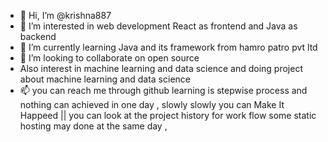 - 👋 Hi, I’m @krishna887
- 👀 I’m interested in web development React as frontend and Java as backend
- 🌱 I’m currently learning Java and its framework from hamro patro pvt ltd
- 💞️ I’m looking to collaborate on  open source
- Also interest in machine learning and data science and doing project about machine learning and data science
- 📫  you can reach me through github
learning is stepwise process and nothing can achieved in one day , slowly slowly you can Make It Happeed ||
you can look at the project history for work flow some static hosting may done at the same day , 

<!---
krishna887/krishna887 is a ✨ special ✨ repository because its `README.md` (this file) appears on your GitHub profile.
You can click the Preview link to take a look at your changes.
--->
